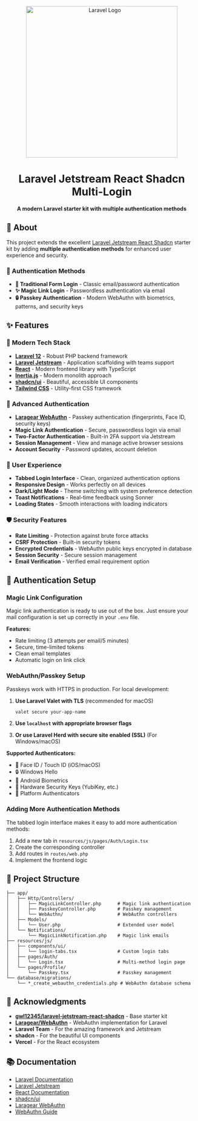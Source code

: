 <p align="center">
  <a href="https://laravel.com" target="_blank">
    <img src="https://raw.githubusercontent.com/laravel/art/master/logo-lockup/5%20SVG/2%20CMYK/1%20Full%20Color/laravel-logolockup-cmyk-red.svg" width="400" alt="Laravel Logo">
  </a>
</p>

<h1 align="center">Laravel Jetstream React Shadcn Multi-Login</h1>

<p align="center">
  <strong>A modern Laravel starter kit with multiple authentication methods</strong>
</p>

## 🚀 About

This project extends the excellent [Laravel Jetstream React Shadcn](https://github.com/gwl12345/laravel-jetstream-react-shadcn) starter kit by adding **multiple authentication methods** for enhanced user experience and security.

### 🔐 Authentication Methods

- **🔑 Traditional Form Login** - Classic email/password authentication
- **✨ Magic Link Login** - Passwordless authentication via email
- **🔒 Passkey Authentication** - Modern WebAuthn with biometrics, patterns, and security keys

## ✨ Features

### 🎨 **Modern Tech Stack**
- **[Laravel 12](https://laravel.com/)** - Robust PHP backend framework
- **[Laravel Jetstream](https://jetstream.laravel.com/)** - Application scaffolding with teams support
- **[React](https://react.dev/)** - Modern frontend library with TypeScript
- **[Inertia.js](https://inertiajs.com/)** - Modern monolith approach
- **[shadcn/ui](https://ui.shadcn.com/)** - Beautiful, accessible UI components
- **[Tailwind CSS](https://tailwindcss.com/)** - Utility-first CSS framework

### 🔐 **Advanced Authentication**
- **[Laragear WebAuthn](https://github.com/Laragear/WebAuthn)** - Passkey authentication (fingerprints, Face ID, security keys)
- **Magic Link Authentication** - Secure, passwordless login via email
- **Two-Factor Authentication** - Built-in 2FA support via Jetstream
- **Session Management** - View and manage active browser sessions
- **Account Security** - Password updates, account deletion

### 🎯 **User Experience**
- **Tabbed Login Interface** - Clean, organized authentication options
- **Responsive Design** - Works perfectly on all devices
- **Dark/Light Mode** - Theme switching with system preference detection
- **Toast Notifications** - Real-time feedback using Sonner
- **Loading States** - Smooth interactions with loading indicators

### 🛡️ **Security Features**
- **Rate Limiting** - Protection against brute force attacks
- **CSRF Protection** - Built-in security tokens
- **Encrypted Credentials** - WebAuthn public keys encrypted in database
- **Session Security** - Secure session management
- **Email Verification** - Verified email requirement option

## 🔐 Authentication Setup

### Magic Link Configuration

Magic link authentication is ready to use out of the box. Just ensure your mail configuration is set up correctly in your `.env` file.

**Features:**
- Rate limiting (3 attempts per email/5 minutes)
- Secure, time-limited tokens
- Clean email templates
- Automatic login on link click

### WebAuthn/Passkey Setup

Passkeys work with HTTPS in production. For local development:

1. **Use Laravel Valet with TLS** (recommended for macOS)
   ```bash
   valet secure your-app-name
   ```

2. **Use `localhost` with appropriate browser flags**

3. **Or use Laravel Herd with secure site enabled (SSL)** (For Windows/macOS)

**Supported Authenticators:**
- 📱 Face ID / Touch ID (iOS/macOS)
- 🔒 Windows Hello
- 📱 Android Biometrics
- 🔑 Hardware Security Keys (YubiKey, etc.)
- 📱 Platform Authenticators

### Adding More Authentication Methods

The tabbed login interface makes it easy to add more authentication methods:

1. Add a new tab in `resources/js/pages/Auth/Login.tsx`
2. Create the corresponding controller
3. Add routes in `routes/web.php`
4. Implement the frontend logic

## 📁 Project Structure

```
├── app/
│   ├── Http/Controllers/
│   │   ├── MagicLinkController.php      # Magic link authentication
│   │   ├── PasskeyController.php        # Passkey management
│   │   └── WebAuthn/                    # WebAuthn controllers
│   ├── Models/
│   │   └── User.php                     # Extended user model
│   └── Notifications/
│       └── MagicLinkNotification.php    # Magic link emails
├── resources/js/
│   ├── components/ui/
│   │   └── login-tabs.tsx               # Custom login tabs
│   ├── pages/Auth/
│   │   └── Login.tsx                    # Multi-method login page
│   └── pages/Profile/
│       └── Passkey.tsx                  # Passkey management
└── database/migrations/
    └── *_create_webauthn_credentials.php # WebAuthn database schema
```

## 🙏 Acknowledgments

- **[gwl12345/laravel-jetstream-react-shadcn](https://github.com/gwl12345/laravel-jetstream-react-shadcn)** - Base starter kit
- **[Laragear/WebAuthn](https://github.com/Laragear/WebAuthn)** - WebAuthn implementation for Laravel
- **Laravel Team** - For the amazing framework and Jetstream
- **shadcn** - For the beautiful UI components
- **Vercel** - For the React ecosystem

## 📚 Documentation

- [Laravel Documentation](https://laravel.com/docs)
- [Laravel Jetstream](https://jetstream.laravel.com)
- [React Documentation](https://react.dev)
- [shadcn/ui](https://ui.shadcn.com)
- [Laragear WebAuthn](https://laragear.github.io/WebAuthn/)
- [WebAuthn Guide](https://webauthn.guide/)
